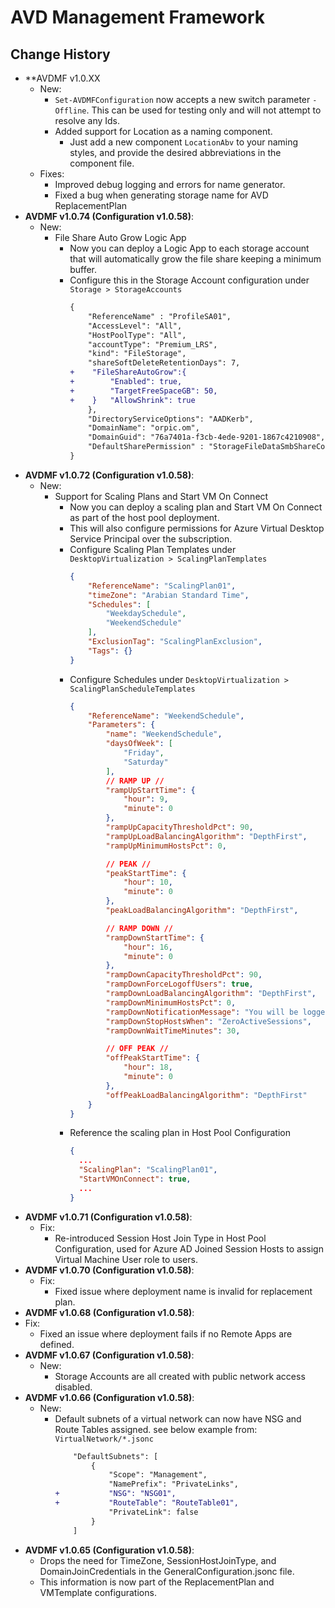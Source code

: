 ﻿# AVD Management Framework
## Change History
  - **AVDMF v1.0.XX
    - New:
      - `Set-AVDMFConfiguration` now accepts a new switch parameter `-Offline`. This can be used for testing only and will not attempt to resolve any Ids.
      - Added support for Location as a naming component.
        - Just add a new component `LocationAbv` to your naming styles, and provide the desired abbreviations in the component file.
    - Fixes:
      - Improved debug logging and errors for name generator.
      - Fixed a bug when generating storage name for AVD ReplacementPlan
  - **AVDMF v1.0.74 (Configuration v1.0.58)**:
    - New:
      - File Share Auto Grow Logic App
        - Now you can deploy a Logic App to each storage account that will automatically grow the file share keeping a minimum buffer.
        - Configure this in the Storage Account configuration under `Storage > StorageAccounts`
          ```diff
          {
              "ReferenceName" : "ProfileSA01",
              "AccessLevel": "All",
              "HostPoolType": "All",
              "accountType": "Premium_LRS",
              "kind": "FileStorage",
              "shareSoftDeleteRetentionDays": 7,
          +    "FileShareAutoGrow":{
          +        "Enabled": true,
          +        "TargetFreeSpaceGB": 50,
          +    }   "AllowShrink": true
              },
              "DirectoryServiceOptions": "AADKerb",
              "DomainName": "orpic.om",
              "DomainGuid": "76a7401a-f3cb-4ede-9201-1867c4210908",
              "DefaultSharePermission" : "StorageFileDataSmbShareContributor"
          }
          ```
  - **AVDMF v1.0.72 (Configuration v1.0.58)**:
    - New:
      - Support for Scaling Plans and Start VM On Connect
        - Now you can deploy a scaling plan and Start VM On Connect as part of the host pool deployment.
        - This will also configure permissions for Azure Virtual Desktop Service Principal over the subscription.
        - Configure Scaling Plan Templates under `DesktopVirtualization > ScalingPlanTemplates`
          ```JSON
          {
              "ReferenceName": "ScalingPlan01",
              "timeZone": "Arabian Standard Time",
              "Schedules": [
                  "WeekdaySchedule",
                  "WeekendSchedule"
              ],
              "ExclusionTag": "ScalingPlanExclusion",
              "Tags": {}
          }
          ```
        - Configure Schedules under `DesktopVirtualization > ScalingPlanScheduleTemplates`
          ```JSON
          {
              "ReferenceName": "WeekendSchedule",
              "Parameters": {
                  "name": "WeekendSchedule",
                  "daysOfWeek": [
                      "Friday",
                      "Saturday"
                  ],
                  // RAMP UP //
                  "rampUpStartTime": {
                      "hour": 9,
                      "minute": 0
                  },
                  "rampUpCapacityThresholdPct": 90,
                  "rampUpLoadBalancingAlgorithm": "DepthFirst",
                  "rampUpMinimumHostsPct": 0,

                  // PEAK //
                  "peakStartTime": {
                      "hour": 10,
                      "minute": 0
                  },
                  "peakLoadBalancingAlgorithm": "DepthFirst",

                  // RAMP DOWN //
                  "rampDownStartTime": {
                      "hour": 16,
                      "minute": 0
                  },
                  "rampDownCapacityThresholdPct": 90,
                  "rampDownForceLogoffUsers": true,
                  "rampDownLoadBalancingAlgorithm": "DepthFirst",
                  "rampDownMinimumHostsPct": 0,
                  "rampDownNotificationMessage": "You will be logged off in 30 min. Make sure to save your work.",
                  "rampDownStopHostsWhen": "ZeroActiveSessions",
                  "rampDownWaitTimeMinutes": 30,

                  // OFF PEAK //
                  "offPeakStartTime": {
                      "hour": 18,
                      "minute": 0
                  },
                  "offPeakLoadBalancingAlgorithm": "DepthFirst"
              }
          }
          ```
        - Reference the scaling plan in Host Pool Configuration
          ```JSON
          {
            ...
            "ScalingPlan": "ScalingPlan01",
            "StartVMOnConnect": true,
            ...
          }
          ```
  - **AVDMF v1.0.71 (Configuration v1.0.58)**:
    - Fix:
      - Re-introduced Session Host Join Type in Host Pool Configuration, used for Azure AD Joined Session Hosts to assign Virtual Machine User role to users.
  - **AVDMF v1.0.70 (Configuration v1.0.58)**:
    - Fix:
      - Fixed issue where deployment name is invalid for replacement plan.
  - **AVDMF v1.0.68 (Configuration v1.0.58)**:
   - Fix:
     - Fixed an issue where deployment fails if no Remote Apps are defined.
 - **AVDMF v1.0.67 (Configuration v1.0.58)**:
   - New:
     - Storage Accounts are all created with public network access disabled.
 - **AVDMF v1.0.66 (Configuration v1.0.58)**:
   - New:
     - Default subnets of a virtual network can now have NSG and Route Tables assigned. see below example from:  `VirtualNetwork/*.jsonc`
        ```diff
            "DefaultSubnets": [
                {
                    "Scope": "Management",
                    "NamePrefix": "PrivateLinks",
        +           "NSG": "NSG01",
        +           "RouteTable": "RouteTable01",
                    "PrivateLink": false
                }
            ]
        ```
 - **AVDMF v1.0.65 (Configuration v1.0.58)**:
   - Drops the need for TimeZone, SessionHostJoinType, and DomainJoinCredentials in the GeneralConfiguration.jsonc file.
   - This information is now part of the ReplacementPlan and VMTemplate configurations.
